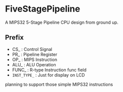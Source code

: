 FiveStagePipeline
=================

A MIPS32 5-Stage Pipeline CPU design from ground up.

## Prefix

- CS_ : Control Signal
- PR_ : Pipeline Register
- OP_ : MIPS Instruction
- ALU_ : ALU Operation
- FUNC_ : R-type Instruction func field
- `INST_TYPE_` : Just for display on LCD

planning to support those simple MIPS32 instructions